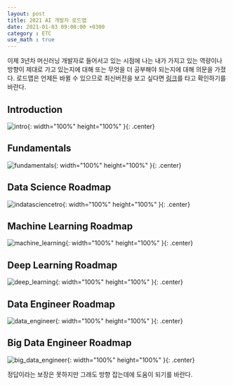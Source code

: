 ```yaml
---
layout: post
title: 2021 AI 개발자 로드맵
date: 2021-01-03 09:00:00 +0300
category : ETC
use_math : true
---   
```


이제 3년차 머신러닝 개발자로 들어서고 있는 시점에 나는 내가 가지고 있는 역량이나 방향이 제대로 가고 있는지에 대해 또는 무엇을 더 공부해야 되는지에 대해 의문을 가졌다. 로드맵은 언제든 바뀔 수 있으므로 최신버전을 보고 싶다면 [링크](https://github.com/AMAI-GmbH/AI-Expert-Roadmap/)를 타고 확인하기를 바란다.

## Introduction

![intro](/public/img/intro.svg){: width="100%" height="100%" }{: .center}

## Fundamentals

![fundamentals](/public/img/fundamentals.svg){: width="100%" height="100%" }{: .center}

## Data Science Roadmap

![indatasciencetro](/public/img/datascience.svg){: width="100%" height="100%" }{: .center}

## Machine Learning Roadmap

![machine_learning](/public/img/machine_learning.svg){: width="100%" height="100%" }{: .center}

## Deep Learning Roadmap

![deep_learning](/public/img/deep_learning.svg){: width="100%" height="100%" }{: .center}

## Data Engineer Roadmap

![data_engineer](/public/img/data_engineer.svg){: width="100%" height="100%" }{: .center}

## Big Data Engineer Roadmap

![big_data_engineer](/public/img/big_data_engineer.svg){: width="100%" height="100%" }{: .center}


정답이라는 보장은 못하지만 그래도 방향 잡는데에 도움이 되기를 바란다.
